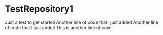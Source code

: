 # TestRepository1
Just a test to get started
Another line of code that I just added
Another line of code that I just added
This is another line of code
